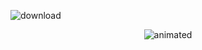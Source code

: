 
![download](https://github.com/user-attachments/assets/1472094a-5961-40a0-89e8-9e9ffacf0f5b)
<p align="center">
  <img src="![download](https://github.com/user-attachments/assets/1472094a-5961-40a0-89e8-9e9ffacf0f5b)" alt="animated" />
</p>
